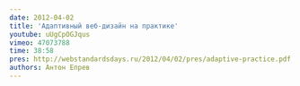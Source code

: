 ```yaml
---
date: 2012-04-02
title: 'Адаптивный веб-дизайн на практике'
youtube: uUgCpOGJqus
vimeo: 47073788
time: 38:58
pres: http://webstandardsdays.ru/2012/04/02/pres/adaptive-practice.pdf
authors: Антон Епрев
---
```

